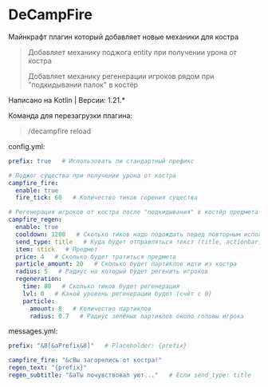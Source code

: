 # DeCampFire
Майнкрафт плагин который добавляет новые механики для костра

> Добавляет механику поджога entity при получении урона от костра
> 
> Добавляет механику регенерации игроков рядом при "подкидывании палок" в костёр

Написано на Kotlin | Версии: 1.21.*

Команда для перезагрузки плагина:
> /decampfire reload

config.yml:
```yml
prefix: true   # Использовать ли стандартный префикс

# Поджог существа при получении урона от костра
campfire_fire:
  enable: true
  fire_tick: 60   # Количество тиков горения существа

# Регенерация игроков от костра после "подкидывания" в костёр предмета
campfire_regen:
  enable: true
  cooldown: 1200   # Сколько тиков надо подождать перед повторным использованием костра
  send_type: title   # Куда будет отправляться текст (title, actionbar, chat)
  item: stick   # Предмет
  price: 4   # Сколько будет тратиться предмета
  particle_amount: 20   # Сколько будет партиклов идти из костра
  radius: 5   # Радиус на который будет регенить игроков
  regeneration:
    time: 80   # Сколько тиков будет регенерация
    lvl: 0   # Какой уровень регенерации будет (счёт с 0)
    particle:
      amount: 8   # Количество партиклов
      radius: 0.7   # Радиус зелёных партиклов около головы игрока
```
messages.yml:
```yml
prefix: "&8[&aPrefix&8]"   # Placeholder: {prefix}

campfire_fire: "&cВы загорелись от костра!"
regen_text: "{prefix}"
regen_subtitle: "&aТы почувствовал уют..."   # Если send_type: title
```
